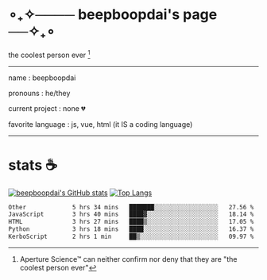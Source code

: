 # ∘₊✧──── beepboopdai's page ──✧₊∘
the coolest person ever [^1]

---

name
: beepboopdai

pronouns
: he/they

current project
: none 💔

favorite language
: js, vue, html (it IS a coding language)

---

# stats ☕

[![beepboopdai's GitHub stats](https://github-readme-stats.vercel.app/api?username=beepboopdai&theme=dracula&bg_color=00000000&hide_border=true)](https://github.com/anuraghazra/github-readme-stats) [![Top Langs](https://github-readme-stats.vercel.app/api/top-langs/?username=beepboopdai&theme=dracula&bg_color=00000000&hide_border=true&layout=donut)](https://github.com/anuraghazra/github-readme-stats) 

<!--START_SECTION:waka-->

```txt
Other             5 hrs 34 mins   ███████░░░░░░░░░░░░░░░░░░   27.56 %
JavaScript        3 hrs 40 mins   ████▓░░░░░░░░░░░░░░░░░░░░   18.14 %
HTML              3 hrs 27 mins   ████▒░░░░░░░░░░░░░░░░░░░░   17.05 %
Python            3 hrs 18 mins   ████░░░░░░░░░░░░░░░░░░░░░   16.37 %
KerboScript       2 hrs 1 min     ██▒░░░░░░░░░░░░░░░░░░░░░░   09.97 %
```

<!--END_SECTION:waka-->







[^1]: Aperture Science™ can neither confirm nor deny that they are "the coolest person ever"
